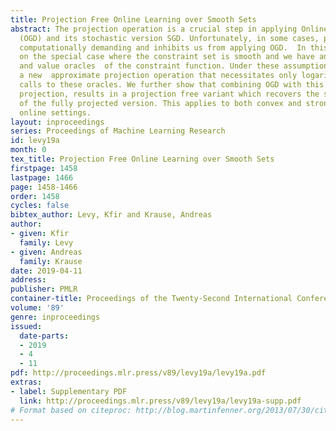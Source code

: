```yaml
---
title: Projection Free Online Learning over Smooth Sets
abstract: The projection operation is a crucial step in applying Online Gradient Descent
  (OGD) and its stochastic version SGD. Unfortunately, in some cases, projection is
  computationally demanding and inhibits us from applying OGD.  In this work we focus
  on the special case where the constraint set is smooth and we have an access to  gradient
  and value oracles  of the constraint function. Under these assumptions we design
  a new  approximate projection operation that necessitates only logarithmically many
  calls to these oracles. We further show that combining OGD with this new approximate
  projection, results in a projection free variant which recovers the standard rates
  of the fully projected version. This applies to both convex and strongly-convex
  online settings.
layout: inproceedings
series: Proceedings of Machine Learning Research
id: levy19a
month: 0
tex_title: Projection Free Online Learning over Smooth Sets
firstpage: 1458
lastpage: 1466
page: 1458-1466
order: 1458
cycles: false
bibtex_author: Levy, Kfir and Krause, Andreas
author:
- given: Kfir
  family: Levy
- given: Andreas
  family: Krause
date: 2019-04-11
address: 
publisher: PMLR
container-title: Proceedings of the Twenty-Second International Conference on Artificial Intelligence and Statistics
volume: '89'
genre: inproceedings
issued:
  date-parts:
  - 2019
  - 4
  - 11
pdf: http://proceedings.mlr.press/v89/levy19a/levy19a.pdf
extras:
- label: Supplementary PDF
  link: http://proceedings.mlr.press/v89/levy19a/levy19a-supp.pdf
# Format based on citeproc: http://blog.martinfenner.org/2013/07/30/citeproc-yaml-for-bibliographies/
---
```

